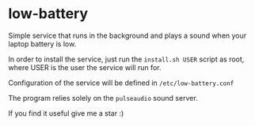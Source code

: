 # low-battery
Simple service that runs in the background and plays a sound when your laptop battery is low.

In order to install the service, just run the `install.sh USER` script as root, where USER is the user the service will run for.

Configuration of the service will be defined in `/etc/low-battery.conf`

The program relies solely on the `pulseaudio` sound server.
 
If you find it useful give me a star :)
